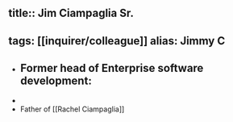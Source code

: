 title:: Jim Ciampaglia Sr.
---
tags: [[inquirer/colleague]]
alias: Jimmy C
---

- Former head of Enterprise software development:
	-
-
- Father of [[Rachel Ciampaglia]]